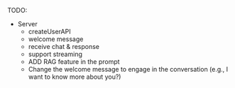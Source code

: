 


TODO:
- Server
  - createUserAPI
  - welcome message 
  - receive chat & response
  - support streaming
  - ADD RAG feature in the prompt 
  - Change the welcome message to engage in the conversation (e.g., I want to know more about you?)